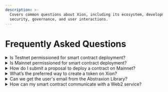 ```yaml
---
description: >-
  Covers common questions about Xion, including its ecosystem, development,
  security, governance, and user interactions.
---
```


# Frequently Asked Questions



<details>

<summary>Is Testnet permissioned for smart contract deployment?</summary>

No, our Testnet is fully permissionless, allowing anyone to deploy and instantiate contracts.

</details>

<details>

<summary>Is Mainnet permissioned for smart contract deployment?</summary>

Yes, Mainnet is permissioned, requiring governance approval for contract deployment. However, once a contract is deployed, anyone can create an instance of that contract if it permits. You can find a list of such contracts along with their respective CODE IDs [here](https://github.com/burnt-labs/contracts).

</details>

<details>

<summary>How do I submit a proposal to deploy a contract on Mainnet?</summary>

This [guide](https://docs.burnt.com/xion/developers/section-overview/governance/deploy-contract-mainnet) provides step-by-step instructions for deploying your contract on Mainnet.

</details>

<details>

<summary>What’s the preferred way to create a token on Xion?</summary>

We recommend using our **Token Factory** module for creating tokens. You can find details on why it’s the preferred method, along with instructions on creating, managing, and using tokens within your dApps, [here](https://docs.burnt.com/xion/developers/learn-and-build/token-factory).

</details>

<details>

<summary>Can we get the user's email from the Abstraxion Library?</summary>

No, you cannot access the user’s email from the Abstraxion library, as the library does not have access to it either. You can however request the user’s email as part of your new user onboarding process.

</details>

<details>

<summary>How can my smart contract communicate with a Web2 service?</summary>

Due to the deterministic nature of blockchains, a smart contract on Xion cannot interact with the web directly. The most common way to enable this is via an Oracle. The Pyth Oracle should be available on Testnet. Alternatively, you can create a custom Oracle service where a Web2 backend fetches data from an external API and submits transactions to a smart contract to store the data on-chain which can then be accessed by your contracts.

</details>
